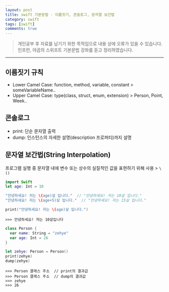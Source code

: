 ```yaml
---
layout: post
title: swift 기본문법 - 이름짓기, 콘솔로그, 문자열 보간법
category: swift
tags: [swift]
comments: true
---
```


> 개인공부 후 자료를 남기기 위한 목적임으로 내용 상에 오류가 있을 수 있습니다.    
인프런, 야곰의 스위프트 기본문법 강좌를 듣고 정리하였습니다.

<hr>

## 이름짓기 규칙

- Lower Camel Case: function, method, variable, constant > someVariableName..
- Upper Camel Case: type(class, struct, enum, extension) > Person, Point, Week..


## 콘솔로그

- print: 단순 문자열 출력
- dump: 인스턴스의 자세한 설명(description 프로퍼티)까지 설명


## 문자열 보간법(String Interpolation)

프로그램 실행 중 문자열 내에 변수 또는 상수의 실질적인 값을 표현하기 위해 사용 > `\()`

```swift
import Swift
let age: Int = 10

"안녕하세요! 저는 \(age)살 입니다."  // "안녕하세요! 저는 10살 입니다."
"안녕하세요! 저는 \(age+5)살 입니다."  // "안녕하세요! 저는 15살 입니다."

print("안녕하세요! 저는 \(age)살 입니다.")
```

```consol
>>> 안녕하세요! 저는 10살입니다
```

```swift
class Person {
  var name: String = "zehye"
  var age: Int = 26
}

let zehye: Person = Person()
print(zehye)
dump(zehye)
```

```consol
>>> Person 클래스 주소  // print의 결과값
>>> Person 클래스 주소  // dump의 결과값
>>> zehye
>>> 26
```
